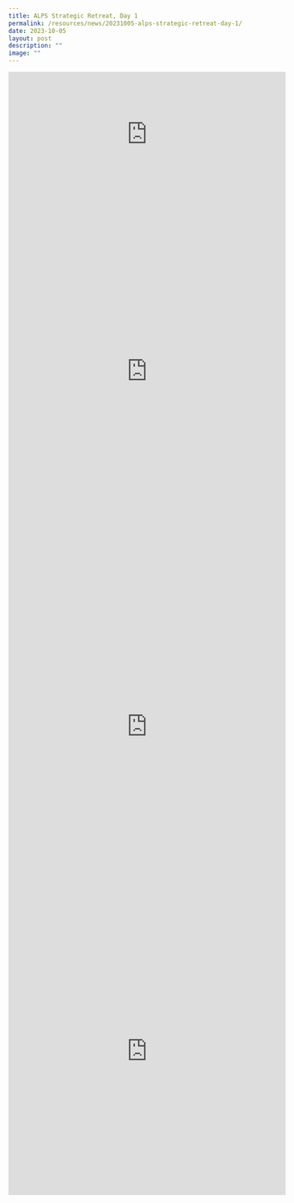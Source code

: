 ```yaml
---
title: ALPS Strategic Retreat, Day 1
permalink: /resources/news/20231005-alps-strategic-retreat-day-1/
date: 2023-10-05
layout: post
description: ""
image: ""
---
```

<iframe allow="autoplay; clipboard-write; encrypted-media; picture-in-picture; web-share" allowfullscreen="true" frameborder="0" scrolling="no" style="border:none;overflow:hidden" height="247" width="552" src="https://www.facebook.com/plugins/post.php?href=https%3A%2F%2Fwww.facebook.com%2Falpshealthcaresupplychain%2Fposts%2Fpfbid02o2LDkaCy8g67TtWUzQDG85Tzes6YFoGuW13iFpvgj6rLhMxjacL5gEFPkwzXGZiMl&amp;width=552&amp;show_text=true&amp;height=247&amp;appId"></iframe>

<br>

<iframe allow="autoplay; clipboard-write; encrypted-media; picture-in-picture; web-share" allowfullscreen="true" frameborder="0" scrolling="no" style="border:none;overflow:hidden" height="696" width="552" src="https://www.facebook.com/plugins/post.php?href=https%3A%2F%2Fwww.facebook.com%2Falpshealthcaresupplychain%2Fposts%2Fpfbid023PiUqb8Qnq2BTSarb975mUofxksLjiA5pXegjXGyzVQjNiE3eZt8yioXdcDfUunul&amp;width=552&amp;show_text=true&amp;height=696&amp;appId"></iframe>

<br>

<iframe allow="autoplay; clipboard-write; encrypted-media; picture-in-picture; web-share" allowfullscreen="true" frameborder="0" scrolling="no" style="border:none;overflow:hidden" height="716" width="552" src="https://www.facebook.com/plugins/post.php?href=https%3A%2F%2Fwww.facebook.com%2Falpshealthcaresupplychain%2Fposts%2Fpfbid02GANuar6q9qyMKtYaAFMKHgdBRbnYRzkuEt4b6W5ivMLHgrkgyH4fdsNBbN2qt3MXl&amp;width=552&amp;show_text=true&amp;height=716&amp;appId"></iframe>

<br>

<iframe allow="autoplay; clipboard-write; encrypted-media; picture-in-picture; web-share" allowfullscreen="true" frameborder="0" scrolling="no" style="border:none;overflow:hidden" height="573" width="552" src="https://www.facebook.com/plugins/post.php?href=https%3A%2F%2Fwww.facebook.com%2Falpshealthcaresupplychain%2Fposts%2Fpfbid028vMdKPPceKZNJemHpZZEjMpzQSA2pEEtbxh5oiy2CwTpEfXTpAA4sDpz8gGrXjWHl&amp;width=552&amp;show_text=true&amp;height=573&amp;appId"></iframe>